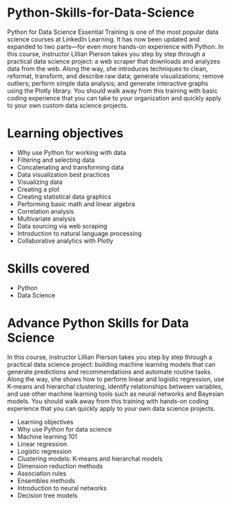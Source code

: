 # Python-Skills-for-Data-Science
Python for Data Science Essential Training is one of the most popular data science courses at LinkedIn Learning. 
It has now been updated and expanded to two parts—for even more hands-on experience with Python. 
In this course, instructor Lillian Pierson takes you step by step through a practical data science project: 
a web scraper that downloads and analyzes data from the web. 
Along the way, she introduces techniques to clean, reformat, transform, and describe raw data; generate visualizations; 
remove outliers; perform simple data analysis; and generate interactive graphs using the Plotly library. 
You should walk away from this training with basic coding experience that you can take to your organization and quickly apply to your own custom data science projects.

# Learning objectives

* Why use Python for working with data
* Filtering and selecting data
* Concatenating and transforming data
* Data visualization best practices
* Visualizing data
* Creating a plot
* Creating statistical data graphics
* Performing basic math and linear algebra
* Correlation analysis
* Multivariate analysis
* Data sourcing via web scraping
* Introduction to natural language processing
* Collaborative analytics with Plotly
# Skills covered

* Python
* Data Science

# Advance Python Skills for Data Science

In this course, instructor Lillian Pierson takes you step by step through a practical data science project: building machine learning models that can generate predictions and recommendations and automate routine tasks. Along the way, she shows how to perform linear and logistic regression, use K-means and hierarchal clustering, identify relationships between variables, and use other machine learning tools such as neural networks and Bayesian models. You should walk away from this training with hands-on coding experience that you can quickly apply to your own data science projects.

* Learning objectives
* Why use Python for data science
* Machine learning 101
* Linear regression
* Logistic regression
* Clustering models: K-means and hierarchal models
* Dimension reduction methods
* Association rules
* Ensembles methods
* Introduction to neural networks
* Decision tree models
